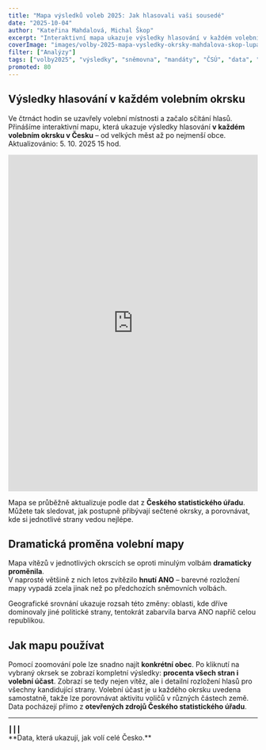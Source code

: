 ```yaml
---
title: "Mapa výsledků voleb 2025: Jak hlasovali vaši sousedé"
date: "2025-10-04"
author: "Kateřina Mahdalová, Michal Škop"
excerpt: "Interaktivní mapa ukazuje výsledky hlasování v každém volebním okrsku v Česku. Sledujte, jak se postupně sčítají hlasy a které strany vedou v jednotlivých regionech."
coverImage: "images/volby-2025-mapa-vysledky-okrsky-mahdalova-skop-lupa.svg"
filter: ["Analýzy"]
tags: ["volby2025", "výsledky", "sněmovna", "mandáty", "ČSÚ", "data", "okrsky",]
promoted: 80
---
```


## Výsledky hlasování v každém volebním okrsku

Ve čtrnáct hodin se uzavřely volební místnosti a začalo sčítání hlasů. Přinášíme interaktivní mapu, která ukazuje výsledky hlasování **v každém volebním okrsku v Česku** – od velkých měst až po nejmenší obce. Aktualizovánio: 5. 10. 2025 15 hod.

<iframe src='https://flo.uri.sh/visualisation/25493706/embed' title='Mapa výsledků voleb 2025 – okrsky' className='flourish-embed-iframe' frameBorder='0' scrolling='no' width='100%' height='680px'></iframe>

Mapa se průběžně aktualizuje podle dat z **Českého statistického úřadu**.  
Můžete tak sledovat, jak postupně přibývají sečtené okrsky, a porovnávat, kde si jednotlivé strany vedou nejlépe.

## Dramatická proměna volební mapy

Mapa vítězů v jednotlivých okrscích se oproti minulým volbám **dramaticky proměnila**.  
V naprosté většině z nich letos zvítězilo **hnutí ANO** – barevné rozložení mapy vypadá zcela jinak než po předchozích sněmovních volbách.

Geografické srovnání ukazuje rozsah této změny: oblasti, kde dříve dominovaly jiné politické strany, tentokrát zabarvila barva ANO napříč celou republikou.

## Jak mapu používat

Pomocí zoomování pole lze snadno najít **konkrétní obec**. Po kliknutí na vybraný okrsek se zobrazí kompletní výsledky: **procenta všech stran i volební účast**. Zobrazí se tedy nejen vítěz, ale i detailní rozložení hlasů pro všechny kandidující strany.  Volební účast je u každého okrsku uvedena samostatně, takže lze porovnávat aktivitu voličů v různých částech země. Data pocházejí přímo z **otevřených zdrojů Českého statistického úřadu**.

---

<div style={{ textAlign: 'center', marginTop: '2em' }}>┃┃┃</div>
<div style={{ textAlign: 'center' }}>**Data, která ukazují, jak volí celé Česko.**</div>
